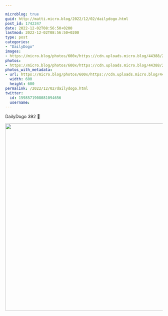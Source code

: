```yaml
---

microblog: true
guid: http://matti.micro.blog/2022/12/02/dailydogo.html
post_id: 1742347
date: 2022-12-02T08:56:50+0200
lastmod: 2022-12-02T08:56:50+0200
type: post
categories:
- "DailyDogo"
images:
- https://micro.blog/photos/600x/https://cdn.uploads.micro.blog/44388/2022/b0c588e6ac.jpg
photos:
- https://micro.blog/photos/600x/https://cdn.uploads.micro.blog/44388/2022/b0c588e6ac.jpg
photos_with_metadata:
- url: https://micro.blog/photos/600x/https://cdn.uploads.micro.blog/44388/2022/b0c588e6ac.jpg
  width: 600
  height: 600
permalink: /2022/12/02/dailydogo.html
twitter:
  id: 1598571908081094656
  username:
---
```

DailyDogo 392 🐶

<img src="/media/uploads/2022/b0c588e6ac.jpg" width="600" height="600" alt="" />
